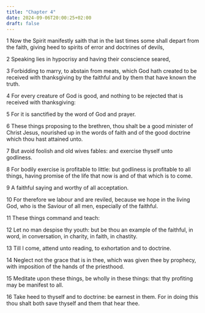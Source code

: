 ```yaml
---
title: "Chapter 4"
date: 2024-09-06T20:00:25+02:00
draft: false
---
```



1 Now the Spirit manifestly saith that in the last times some shall depart from the faith, giving heed to spirits of error and doctrines of devils,

2 Speaking lies in hypocrisy and having their conscience seared,

3 Forbidding to marry, to abstain from meats, which God hath created to be received with thanksgiving by the faithful and by them that have known the truth.

4 For every creature of God is good, and nothing to be rejected that is received with thanksgiving:

5 For it is sanctified by the word of God and prayer.

6 These things proposing to the brethren, thou shalt be a good minister of Christ Jesus, nourished up in the words of faith and of the good doctrine which thou hast attained unto.

7 But avoid foolish and old wives fables: and exercise thyself unto godliness.

8 For bodily exercise is profitable to little: but godliness is profitable to all things, having promise of the life that now is and of that which is to come.

9 A faithful saying and worthy of all acceptation.

10 For therefore we labour and are reviled, because we hope in the living God, who is the Saviour of all men, especially of the faithful.

11 These things command and teach:

12 Let no man despise thy youth: but be thou an example of the faithful, in word, in conversation, in charity, in faith, in chastity.

13 Till I come, attend unto reading, to exhortation and to doctrine.

14 Neglect not the grace that is in thee, which was given thee by prophecy, with imposition of the hands of the priesthood.

15 Meditate upon these things, be wholly in these things: that thy profiting may be manifest to all.

16 Take heed to thyself and to doctrine: be earnest in them. For in doing this thou shalt both save thyself and them that hear thee.

